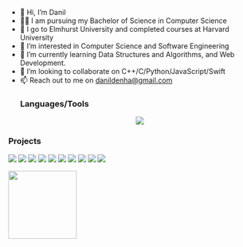 - 👋 Hi, I’m Danil
- 👨‍🏫 I am pursuing my Bachelor of Science in Computer Science
- 🏫 I go to Elmhurst University and completed courses at Harvard University
- 👀 I’m interested in Computer Science and Software Engineering
- 🌱 I’m currently learning Data Structures and Algorithms, and Web Development.
- 💞️ I’m looking to collaborate on C++/C/Python/JavaScript/Swift
- 📫 Reach out to me on danildenha@gmail.com
  ### Languages/Tools
  <p align="center">
  <a href="https://skillicons.dev">
    <img src="https://skillicons.dev/icons?i=c,cpp,python,java,swift,js,nodejs,html,css,mysql,sqlite,postman,git,github,vim,neovim,vscode,bash&perline=6" />
  </a>
</p>

### Projects

[![](https://img.shields.io/badge/-🔺%20Closest%20Points-1800)](https://github.com/danildenha/shortestDistance)
[![](https://img.shields.io/badge/-🥽%20VisionOS%20Gif%20Application-900)](https://github.com/danildenha/visionOsApp)
[![](https://img.shields.io/badge/-📺%20YouTube%20Extension-1800)](https://github.com/danildenha/visionOsApp)
[![](https://img.shields.io/badge/-🧩%20Sudoku%20Solver-900)](https://github.com/danildenha/Sudoku-Solver)
[![](https://img.shields.io/badge/-🗺️%20Interval%20Map-1800)](https://github.com/danildenha/Interval-Map)
[![](https://img.shields.io/badge/-💾%20Circular%20Buffer-900)](https://github.com/danildenha/Circular-Buffer)
[![](https://img.shields.io/badge/-📊%20A*%20Search-1800)](https://github.com/danildenha/Astar.search)
[![](https://img.shields.io/badge/-🤖%20Neural%20Networks-900)](https://github.com/danildenha/Neural-Networks)
[![](https://img.shields.io/badge/-🧮%20Polynomial-1800)](https://github.com/danildenha/Polynomial)
[![](https://img.shields.io/badge/-📸%20Image%20Filter-900)](https://github.com/danildenha/ImageFilterInC)

<img height="137px" src="https://github-readme-stats.vercel.app/api/top-langs/?username=danildenha&hide=html&hide_title=true&hide_border=true&layout=compact&langs_count=6&exclude_repo=comp426,Redventures-Movie-Quotes&text_color=000&icon_color=fff&bg_color=0,52fa5a,4dfcff,c64dff&theme=graywhite" /></a>

<!---
danildenha/danildenha is a ✨ special ✨ repository because its `README.md` (this file) appears on your GitHub profile.
You can click the Preview link to take a look at your changes.
--->
